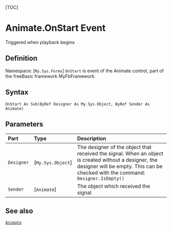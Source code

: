 [TOC]
# Animate.OnStart Event
Triggered when playback begins
## Definition
Namespace: [`My.Sys.Forms`]
`OnStart` is event of the Animate control, part of the freeBasic framework MyFbFramework.
## Syntax
```freeBasic
OnStart As Sub(ByRef Designer As My.Sys.Object, ByRef Sender As Animate)
```

## Parameters

|Part|Type|Description|
| :------------ | :------------ | :------------ |
|`Designer`|[`My.Sys.Object`]|The designer of the object that received the signal. When an object is created without a designer, the designer will be empty. This can be checked with the command: `Designer.IsEmpty()`|
|`Sender`|[`Animate`]|The object which received the signal|

## See also
[`Animate`](Animate.md)
